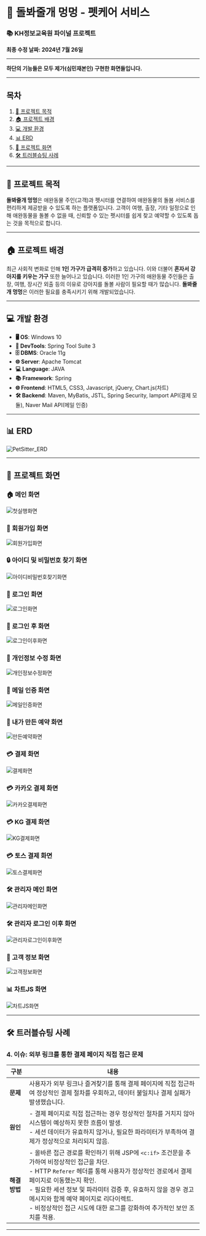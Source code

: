# 🐶 돌봐줄개 멍멍 - 펫케어 서비스

### 📚 KH정보교육원 파이널 프로젝트

**최종 수정 날짜: 2024년 7월 26일**

---

**하단의 기능들은 모두 제가(심민재본인) 구현한 화면들입니다.**

---

## 목차
1. [🎯 프로젝트 목적](#-프로젝트-목적)
2. [🏠 프로젝트 배경](#-프로젝트-배경)
3. [💻 개발 환경](#-개발-환경)
4. [📊 ERD](#-erd)
5. [📸 프로젝트 화면](#-프로젝트-화면)
6. [🛠️ 트러블슈팅 사례](#-트러블슈팅-사례)

---

## 🎯 프로젝트 목적
**돌봐줄개 멍멍**은 애완동물 주인(고객)과 펫시터를 연결하여 애완동물의 돌봄 서비스를 편리하게 제공받을 수 있도록 하는 플랫폼입니다. 고객이 여행, 출장, 기타 일정으로 인해 애완동물을 돌볼 수 없을 때, 신뢰할 수 있는 펫시터를 쉽게 찾고 예약할 수 있도록 돕는 것을 목적으로 합니다.

---

## 🏠 프로젝트 배경
최근 사회적 변화로 인해 **1인 가구가 급격히 증가**하고 있습니다. 이와 더불어 **혼자서 강아지를 키우는 가구** 또한 늘어나고 있습니다. 이러한 1인 가구의 애완동물 주인들은 출장, 여행, 장시간 외출 등의 이유로 강아지를 돌볼 사람이 필요할 때가 많습니다. **돌봐줄개 멍멍**은 이러한 필요를 충족시키기 위해 개발되었습니다.

---

## 💻 개발 환경
- **🖥️ OS**: Windows 10
- **🔧 DevTools**: Spring Tool Suite 3
- **🗄️ DBMS**: Oracle 11g
- **🌐 Server**: Apache Tomcat
- **💻 Language**: JAVA
- **📚 Framework**: Spring
- **🌐 Frontend**: HTML5, CSS3, Javascript, jQuery, Chart.js(차트)
- **🛠️ Backend**: Maven, MyBatis, JSTL, Spring Security, Iamport API(결제 모듈), Naver Mail API(메일 인증)

---

## 📊 ERD
![PetSitter_ERD](images_git/PetSitter_ERD.png)

---

## 📸 프로젝트 화면

### 🏠 메인 화면
![첫실행화면](images_git/첫실행.png)

### 📝 회원가입 화면
![회원가입화면](images_git/회원가입.png)

### 🔒 아이디 및 비밀번호 찾기 화면
![아이디비밀번호찾기화면](images_git/아이디비밀번호찾기.png)

### 🔑 로그인 화면
![로그인화면](images_git/로그인.png)

### 🏡 로그인 후 화면
![로그인이후화면](images_git/로그인이후.png)

### 👤 개인정보 수정 화면
![개인정보수정화면](images_git/개인정보수정.png)

### 📧 메일 인증 화면
![메일인증화면](images_git/메일인증.png)

### 📅 내가 만든 예약 화면
![만든예약화면](images_git/만든예약.png)

### 💳 결제 화면
![결제화면](images_git/결제.png)

### 💳 카카오 결제 화면
![카카오결제화면](images_git/카카오결제.png)

### 💳 KG 결제 화면
![KG결제화면](images_git/KG결제.png)

### 💳 토스 결제 화면
![토스결제화면](images_git/토스결제.png)

### 🛠️ 관리자 메인 화면
![관리자메인화면](images_git/관리자메인.png)

### 🛠️ 관리자 로그인 이후 화면
![관리자로그인이후화면](images_git/관리자로그인이후.png)

### 👥 고객 정보 화면
![고객정보화면](images_git/고객정보.png)

### 📊 차트JS 화면
![차트JS화면](images_git/차트JS.png)

---

## 🛠️ 트러블슈팅 사례

### 4. 이슈: 외부 링크를 통한 결제 페이지 직접 접근 문제

| **구분**  | **내용**                                                                                                            |
|-----------|---------------------------------------------------------------------------------------------------------------------|
| **문제**  | 사용자가 외부 링크나 즐겨찾기를 통해 결제 페이지에 직접 접근하여 정상적인 결제 절차를 우회하고, 데이터 불일치나 결제 실패가 발생했습니다. |
| **원인**  | - 결제 페이지로 직접 접근하는 경우 정상적인 절차를 거치지 않아 시스템이 예상하지 못한 흐름이 발생.<br>- 세션 데이터가 유효하지 않거나, 필요한 파라미터가 부족하여 결제가 정상적으로 처리되지 않음. |
| **해결 방법** | - 올바른 접근 경로를 확인하기 위해 JSP에 `<c:if>` 조건문을 추가하여 비정상적인 접근을 차단.<br>- HTTP `Referer` 헤더를 통해 사용자가 정상적인 경로에서 결제 페이지로 이동했는지 확인.<br>- 필요한 세션 정보 및 파라미터 검증 후, 유효하지 않을 경우 경고 메시지와 함께 예약 페이지로 리다이렉트.<br>- 비정상적인 접근 시도에 대한 로그를 강화하여 추가적인 보안 조치를 적용. |

---

